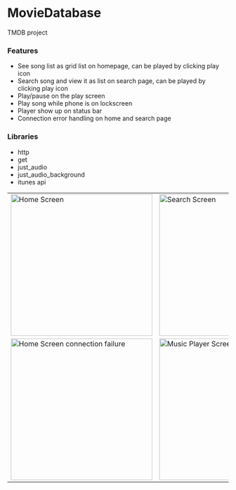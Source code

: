# MovieDatabase
TMDB project

### **Features**

- See song list as grid list on homepage, can be played by clicking play icon
- Search song and view it as list on search page, can be played by clicking play icon
- Play/pause on the play screen
- Play song while phone is on lockscreen
- Player show up on status bar
- Connection error handling on home and search page

### **Libraries**

- http
- get
- just_audio
- just_audio_background
- itunes api

<table>
  <tr>
    <td>

<img width="322" alt="Home Screen" src="https://github.com/yohgenius/MovieDatabase/assets/20897249/87f48a41-0a11-4248-b647-ef09d3039d20">
    </td>
    <td>
<img width="322" alt="Search Screen" src="https://user-images.githubusercontent.com/20897249/227759961-d8bdf987-a40b-4a7a-bd0f-7762ec5b57a9.jpeg">
    </td>
    <td>
<img width="322" alt="Search Screen 2" src="https://user-images.githubusercontent.com/20897249/227759966-44f64a47-98e1-40f6-8145-662b2b23ff16.jpeg">
    </td>
  </tr>
  <tr>
    <td>
<img width="322" alt="Home Screen connection failure" src="https://user-images.githubusercontent.com/20897249/227759967-d36bcb18-70b0-4e48-97bf-d5e9644d70f1.jpeg">
    </td>
    <td>
<img width="322" alt="Music Player Screen" src="https://user-images.githubusercontent.com/20897249/227759968-28978fe2-5a85-46bf-88b8-315b61b51798.jpeg">
    </td>
    <td>
<img width="322" alt="Player on status bar" src="https://user-images.githubusercontent.com/20897249/227759969-592e68d4-89d0-470f-8e5d-0e2738cfcbfa.jpeg">
    </td>
  </tr>
</table>
